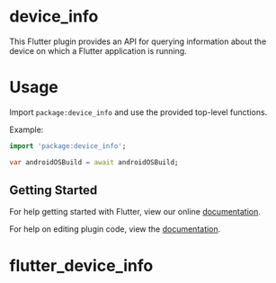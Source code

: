 # device_info

This Flutter plugin provides an API for querying information about the device
on which a Flutter application is running.

# Usage

Import `package:device_info` and use the provided top-level functions.

Example:

```dart
import 'package:device_info';

var androidOSBuild = await androidOSBuild;
```

## Getting Started

For help getting started with Flutter, view our online
[documentation](http://flutter.io/).

For help on editing plugin code, view the [documentation](https://flutter.io/platform-plugins/#edit-code).
# flutter_device_info
